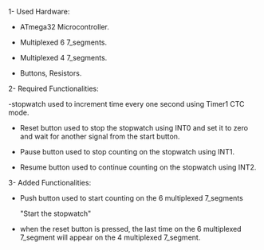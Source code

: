 1- Used Hardware:

- ATmega32 Microcontroller.

- Multiplexed 6 7_segments.

- Multiplexed 4 7_segments.

- Buttons, Resistors.



2- Required Functionalities:

-stopwatch used to increment time every one second using Timer1 CTC mode.

- Reset button used to stop the stopwatch using INT0 and set it to zero and wait for another signal from the start button.

- Pause button used to stop counting on the stopwatch using INT1.

- Resume button used to continue counting on the stopwatch using INT2.



3- Added Functionalities:

- Push button used to start counting on the 6 multiplexed 7_segments 

   "Start the stopwatch"

- when the reset button is pressed, the last time on the 6 multiplexed 7_segment will appear on the 4 multiplexed 7_segment.
